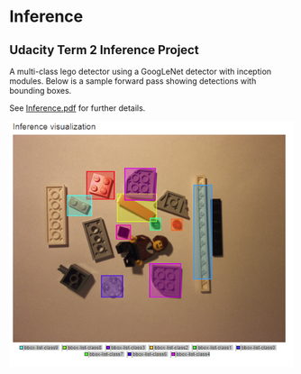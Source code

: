 # Inference
## Udacity Term 2 Inference Project

A multi-class lego detector using a GoogLeNet detector with inception modules. Below is a sample forward pass showing detections with bounding boxes.

See [Inference.pdf](https://github.com/froohoo/Inference/blob/master/Inference.pdf) for further details.

![Sample Result](LegoTestResults/img0117.png)
